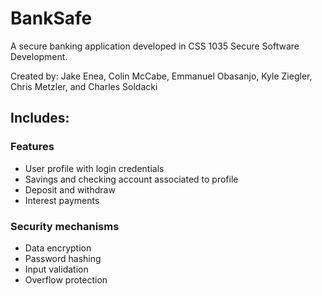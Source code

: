 # BankSafe
A secure banking application developed in CSS 1035 Secure Software Development.

Created by: Jake Enea, Colin McCabe, Emmanuel Obasanjo, Kyle Ziegler, Chris Metzler, and Charles Soldacki

## Includes:
### Features
- User profile with login credentials
- Savings and checking account associated to profile
- Deposit and withdraw
- Interest payments

### Security mechanisms
- Data encryption
- Password hashing
- Input validation
- Overflow protection
